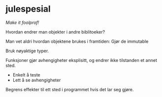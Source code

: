 julespesial
===========

_Make it foolprof!_

Hvordan endrer man objekter i andre biblitoeker?

Man vet aldri hvordan objektene brukes i framtiden: Gjør de immutable

Bruk nøyaktige typer.

Funksjoner gjør avhengigheter eksplisitt, og endrer ikke tilstanden et annet sted.
 * Enkelt å teste
 * Lett å se avhengigheter

Begrens effekter til ett sted i programmet hvis det lar seg gjøre.


